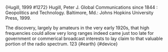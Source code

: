﻿{Hugill, 1999 #1272}
Hugill, Peter J. Global Communications since 1844 : Geopolitics and Technology. Baltimore, Md.: Johns Hopkins University Press, 1999.

The discovery, largely by amateurs in the very early 1920s, that high frequencies could allow very long ranges indeed came just too late for government or commerical broadcast interests to lay claim to that valuable portion of the radio spectrum. 123 {#earth} {#device}


